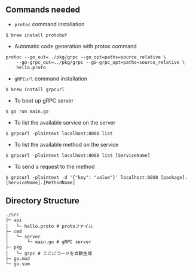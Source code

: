 ## Commands needed

- `protoc` command installation
```
$ brew install protobuf
```

- Automatic code generation with protoc command
```
protoc --go_out=../pkg/grpc --go_opt=paths=source_relative \
	--go-grpc_out=../pkg/grpc --go-grpc_opt=paths=source_relative \
	hello.proto
```

- `gRPCurl` command installation
```
$ brew install grpcurl
```

- To boot up gRPC server
```
$ go run main.go
```

- To list the available service on the server
```
$ grpcurl -plaintext localhost:8080 list
```

- To list the available method on the service
```
$ grpcurl -plaintext localhost:8080 list [ServiceName]
```

- To send a request to the method
```
$ grpcurl -plaintext -d '{"key": "value"}' localhost:8080 [package].[ServiceName].[MethodName]
```

## Directory Structure
```
./src
├─ api
│   └─ hello.proto # protoファイル
├─ cmd
│   └─ server
│       └─ main.go # gRPC server
├─ pkg
│   └─ grpc # ここにコードを自動生成
├─ go.mod
└─ go.sum
```




